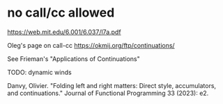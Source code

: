 # no call/cc allowed

<https://web.mit.edu/6.001/6.037/l7a.pdf>

Oleg's page on call-cc <https://okmij.org/ftp/continuations/>

See Frieman's "Applications of Continuations"

TODO: dynamic winds

Danvy, Olivier. "Folding left and right matters: Direct style, accumulators, and continuations." Journal of Functional Programming 33 (2023): e2.
